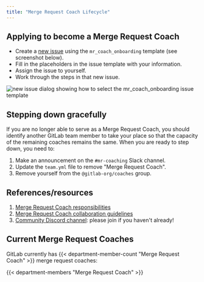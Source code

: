 ```yaml
---
title: "Merge Request Coach Lifecycle"
---
```


## Applying to become a Merge Request Coach

- Create a [new issue](https://gitlab.com/gitlab-org/developer-relations/contributor-success/team-task/-/issues/new?issue_template=mr_coach_onboarding) using the `mr_coach_onboarding` template (see screenshot below).
- Fill in the placeholders in the issue template with your information.
- Assign the issue to yourself.
- Work through the steps in that new issue.

![new issue dialog showing how to select the mr_coach_onboarding issue template](/images/marketing/developer-relations/contributor-success/new_mr_coach_onboarding_issue.png)

## Stepping down gracefully

If you are no longer able to serve as a Merge Request Coach, you should identify another GitLab team member to take your place so that the capacity of the remaining coaches remains the same. When you are ready to step down, you need to:

1. Make an announcement on the `#mr-coaching` Slack channel.
1. Update the `team.yml` file to remove "Merge Request Coach".
1. Remove yourself from the `@gitlab-org/coaches` group.

## References/resources

1. [Merge Request Coach responsibilities](/job-families/expert/merge-request-coach#responsibilities)
1. [Merge Request Coach collaboration guidelines](/job-families/expert/merge-request-coach#collaboration-guidelines)
1. [Community Discord channel](https://discord.gg/gitlab): please join if you haven't already!

## Current Merge Request Coaches

GitLab currently has {{< department-member-count "Merge Request Coach" >}} merge request coaches:

{{< department-members "Merge Request Coach" >}}
